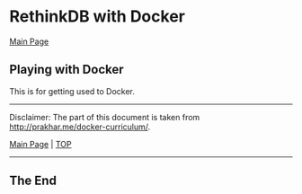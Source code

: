 <a id="top"></a>

# RethinkDB with Docker

[Main Page](README.md)

## Playing with Docker

This is for getting used to Docker.

---

Disclaimer: The part of this document is taken from http://prakhar.me/docker-curriculum/.

[Main Page](README.md) | [TOP](#top)

---

## The End
